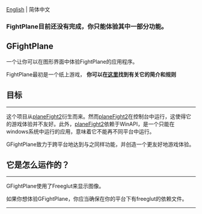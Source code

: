 [English](https://github.com/zhr1502/GFightPlane/blob/main/README.md) | 简体中文 

### FightPlane目前还没有完成，你只能体验其中一部分功能。

## GFightPlane
一个让你可以在图形界面中体验FightPlane的应用程序。

FightPlane最初是一个纸上游戏， **你可以在[这里](https://github.com/Zjl37/planeFight2/wiki/Game-Introduction)找到有关它的简介和规则**
## 目标
---
这个项目从[planeFight2](https://github.com/Zjl37/planeFight2)衍生而来。然而[planeFight2](https://github.com/Zjl37/planeFight2)在控制台中运行，这使得它的游戏体验并不友好。此外，[planeFight2](https://github.com/Zjl37/planeFight2)依赖于WinAPI，是一个只能在windows系统中运行的应用，意味着它不能再不同平台中运行。

GFightPlane致力于跨平台地达到与之同样功能，并创造一个更友好地游戏体验。
## 它是怎么运作的？
---

GFightPlane使用了Freeglut来显示图像。

如果你想体验GFightPlane，你应当确保在你的平台下有freeglut的依赖文件。

---